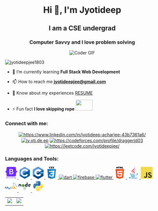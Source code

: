 <h1 align="center">Hi 👋, I'm Jyotideep</h1>
<h2 align="center">I am a CSE undergrad</h3>
<h3 align="center">Computer Savvy and I love problem solving</h2>

<p align="center">
 <img alt="Coder GIF" height=250 width=350 src="https://miro.medium.com/max/1360/0*7Q3yvSIv_t0ioJ-Z.gif" />
</p>
<td> <img src="https://komarev.com/ghpvc/?username=jyotideepjee1803&label=Profile%20views&color=0e75b6&style=flat" alt="jyotideepjee1803" /> </td>

- 🌱 I’m currently learning **Full Stack Web Development**

- 📫 How to reach me **jyotideepjee@gmail.com**

- 📄 Know about my experiences [RESUME](https://drive.google.com/file/d/1DjD764ADUJAN7k7dmhZwQ0uAcmr3aKN6/view?usp=sharing)

- ⚡ Fun fact **I love skipping rope** <img height=35 width=55 src = "https://cdn.dribbble.com/users/470545/screenshots/1912195/rabbi-jump-rope_out-of-breath.gif"/>

<h3 align="left">Connect with me:</h3>
<p align="center">
<a href="https://linkedin.com/in/https://www.linkedin.com/in/jyotideep-acharjee-43b7361a6/" target="blank"><img align="center" src="https://raw.githubusercontent.com/rahuldkjain/github-profile-readme-generator/master/src/images/icons/Social/linked-in-alt.svg" alt="https://www.linkedin.com/in/jyotideep-acharjee-43b7361a6/" height="30" width="40" /></a>
<a href="https://instagram.com/jy.oti.de.ep" target="blank"><img align="center" src="https://raw.githubusercontent.com/rahuldkjain/github-profile-readme-generator/master/src/images/icons/Social/instagram.svg" alt="jy.oti.de.ep" height="30" width="40" /></a>
<a href="https://codeforces.com/profile/https://codeforces.com/profile/draggerjd03" target="blank"><img align="center" src="https://raw.githubusercontent.com/rahuldkjain/github-profile-readme-generator/master/src/images/icons/Social/codeforces.svg" alt="https://codeforces.com/profile/draggerjd03" height="30" width="40" /></a>
<a href="https://www.leetcode.com/https://leetcode.com/jyotideepjee/" target="blank"><img align="center" src="https://raw.githubusercontent.com/rahuldkjain/github-profile-readme-generator/master/src/images/icons/Social/leet-code.svg" alt="https://leetcode.com/jyotideepjee/" height="30" width="40" /></a>
</p>

<h3 align="left">Languages and Tools:</h3>
<p align="left"> <a href="https://getbootstrap.com" target="_blank" rel="noreferrer"> <img src="https://raw.githubusercontent.com/devicons/devicon/master/icons/bootstrap/bootstrap-plain-wordmark.svg" alt="bootstrap" width="40" height="40"/> </a> <a href="https://www.cprogramming.com/" target="_blank" rel="noreferrer"> <img src="https://raw.githubusercontent.com/devicons/devicon/master/icons/c/c-original.svg" alt="c" width="40" height="40"/> </a> <a href="https://www.w3schools.com/cpp/" target="_blank" rel="noreferrer"> <img src="https://raw.githubusercontent.com/devicons/devicon/master/icons/cplusplus/cplusplus-original.svg" alt="cplusplus" width="40" height="40"/> </a> <a href="https://www.w3schools.com/css/" target="_blank" rel="noreferrer"> <img src="https://raw.githubusercontent.com/devicons/devicon/master/icons/css3/css3-original-wordmark.svg" alt="css3" width="40" height="40"/> </a> <a href="https://dart.dev" target="_blank" rel="noreferrer"> <img src="https://www.vectorlogo.zone/logos/dartlang/dartlang-icon.svg" alt="dart" width="40" height="40"/> </a></a> <a href="https://firebase.google.com/" target="_blank" rel="noreferrer"> <img src="https://www.vectorlogo.zone/logos/firebase/firebase-icon.svg" alt="firebase" width="40" height="40"/> </a> <a href="https://flutter.dev" target="_blank" rel="noreferrer"> <img src="https://www.vectorlogo.zone/logos/flutterio/flutterio-icon.svg" alt="flutter" width="40" height="40"/> </a> <a href="https://www.w3.org/html/" target="_blank" rel="noreferrer"> <img src="https://raw.githubusercontent.com/devicons/devicon/master/icons/html5/html5-original-wordmark.svg" alt="html5" width="40" height="40"/> </a> <a href="https://www.java.com" target="_blank" rel="noreferrer"> <img src="https://raw.githubusercontent.com/devicons/devicon/master/icons/java/java-original.svg" alt="java" width="40" height="40"/> </a> <a href="https://developer.mozilla.org/en-US/docs/Web/JavaScript" target="_blank" rel="noreferrer"> <img src="https://raw.githubusercontent.com/devicons/devicon/master/icons/javascript/javascript-original.svg" alt="javascript" width="40" height="40"/> </a> <a href="https://www.mysql.com/" target="_blank" rel="noreferrer"> <img src="https://raw.githubusercontent.com/devicons/devicon/master/icons/mysql/mysql-original-wordmark.svg" alt="mysql" width="40" height="40"/> </a> <a href="https://nodejs.org" target="_blank" rel="noreferrer"> <img src="https://raw.githubusercontent.com/devicons/devicon/master/icons/nodejs/nodejs-original-wordmark.svg" alt="nodejs" width="40" height="40"/> </a> <a href="https://www.python.org" target="_blank" rel="noreferrer"> <img src="https://raw.githubusercontent.com/devicons/devicon/master/icons/python/python-original.svg" alt="python" width="40" height="40"/> </a> </p>

<table align="center">
  <tr>
    <td align="center"><img src="https://github-readme-stats-sigma-five.vercel.app/api?username=jyotideepjee1803&show_icons=true&locale=en"/></td>
    <td align="center"><img src="https://github-readme-stats-sigma-five.vercel.app/api/top-langs?username=jyotideepjee1803&show_icons=true&locale=en&layout=compact"/></td>
  </tr>
</table>
